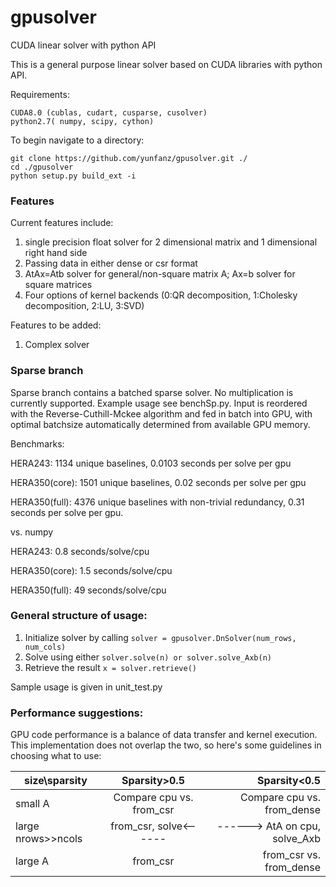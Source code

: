 # gpusolver
CUDA linear solver with python API

This is a general purpose linear solver based on CUDA libraries with python API. 

Requirements:
```
CUDA8.0 (cublas, cudart, cusparse, cusolver)
python2.7( numpy, scipy, cython)
```

To begin navigate to a directory:
```
git clone https://github.com/yunfanz/gpusolver.git ./
cd ./gpusolver
python setup.py build_ext -i
```

### Features

Current features include:
1. single precision float solver for 2 dimensional matrix and 1 dimensional right hand side
2. Passing data in either dense or csr format
3. AtAx=Atb solver for general/non-square matrix A; Ax=b solver for square matrices
4. Four options of kernel backends (0:QR decomposition, 1:Cholesky decomposition, 2:LU, 3:SVD)

Features to be added:
1. Complex solver

### Sparse branch

Sparse branch contains a batched sparse solver. No multiplication is currently supported. Example usage see benchSp.py.
Input is reordered with the Reverse-Cuthill-Mckee algorithm and fed in batch into GPU, with optimal batchsize automatically determined from available GPU memory. 

Benchmarks:

HERA243: 1134 unique baselines, 0.0103 seconds per solve per gpu

HERA350(core): 1501 unique baselines, 0.02 seconds per solve per gpu

HERA350(full): 4376 unique baselines with non-trivial redundancy, 0.31 seconds per solve per gpu. 

vs. numpy

HERA243: 0.8 seconds/solve/cpu

HERA350(core): 1.5 seconds/solve/cpu

HERA350(full): 49 seconds/solve/cpu


### General structure of usage:
1. Initialize solver by calling ```solver = gpusolver.DnSolver(num_rows, num_cols)```
2. Solve using either ```solver.solve(n) or solver.solve_Axb(n)```
3. Retrieve the result ```x = solver.retrieve()```

Sample usage is given in unit_test.py

### Performance suggestions:

GPU code performance is a balance of data transfer and kernel execution. This implementation does not overlap the two,
so here's some guidelines in choosing what to use:

| size\sparsity        | Sparsity>0.5  | Sparsity<0.5|
| -------------       |:-------------:| -----:|
| small A     | Compare cpu vs. from_csr |Compare cpu vs. from_dense |
| large nrows>>ncols     | from_csr, solve<------|------> AtA on cpu, solve_Axb  |
| large A | from_csr |  from_csr vs. from_dense |
